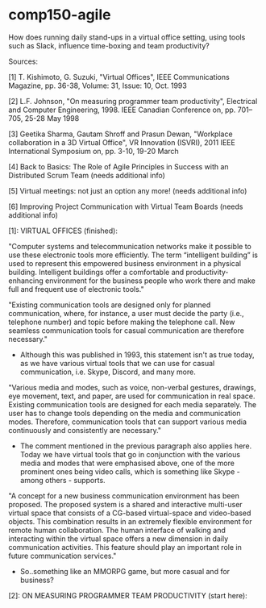 # comp150-agile
How does running daily stand-ups in a virtual office setting, using tools such as Slack, influence time-boxing and team productivity?

Sources:

[1] T. Kishimoto, G. Suzuki, "Virtual Offices", IEEE Communications Magazine, pp. 36-38, Volume: 31, Issue: 10, Oct. 1993

[2] L.F. Johnson, "On measuring programmer team productivity", Electrical and Computer Engineering, 1998. IEEE Canadian Conference on, pp. 701–705, 25-28 May 1998 

[3] Geetika Sharma, Gautam Shroff and Prasun Dewan, "Workplace collaboration in a 3D Virtual Office", VR Innovation (ISVRI), 2011 IEEE International Symposium on, pp. 3-10, 19-20 March

[4] Back to Basics: The Role of Agile Principles in Success with an Distributed Scrum Team (needs additional info)

[5] Virtual meetings: not just an option any more! (needs additional info)

[6] Improving Project Communication with Virtual Team Boards (needs additional info)



[1]: VIRTUAL OFFICES (finished):

"Computer systems and telecommunication networks make it possible to use these electronic tools more efficiently. The term “intelligent building” is used to represent this empowered business environment in a physical building. Intelligent buildings offer a comfortable and productivity-enhancing environment for the business people who work there and make full and frequent use of electronic tools."

"Existing communication tools are designed only for planned communication, where, for instance, a user must decide the party (i.e., telephone number) and topic before making the telephone call. New seamless communication tools for casual communication are therefore necessary." 
- Although this was published in 1993, this statement isn't as true today, as we have various virtual tools that we can use for casual communication, i.e. Skype, Discord, and many more. 

"Various media and modes, such as voice, non-verbal gestures, drawings, eye movement, text, and paper, are used for communication in real space. Existing communication tools are designed for each media separately. The user has to change tools depending on the media and communication modes. Therefore, communication tools that can support various media continuously and consistently are necessary." 
- The comment mentioned in the previous paragraph also applies here. Today we have virtual tools that go in conjunction with the various media and modes that were emphasised above, one of the more prominent ones being video calls, which is something like Skype - among others - supports.

"A concept for a new business communication environment has been proposed. The proposed system is a shared and interactive multi-user virtual space that consists of a CG-based virtual-space and video-based objects. This combination results in an extremely flexible environment for remote human collaboration. The human interface of walking and interacting within the virtual space offers a new dimension in daily communication activities. This feature should play an important role in future communication services."
- So..something like an MMORPG game, but more casual and for business?

[2]: ON MEASURING PROGRAMMER TEAM PRODUCTIVITY (start here):


